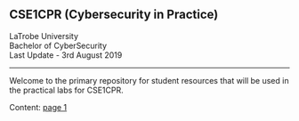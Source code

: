 ## CSE1CPR (Cybersecurity in Practice)
LaTrobe University  
Bachelor of CyberSecurity  
Last Update - 3rd August 2019  

---
Welcome to the primary repository for student resources that will be used in the practical labs for CSE1CPR.

Content:
[page 1](page1.md)
